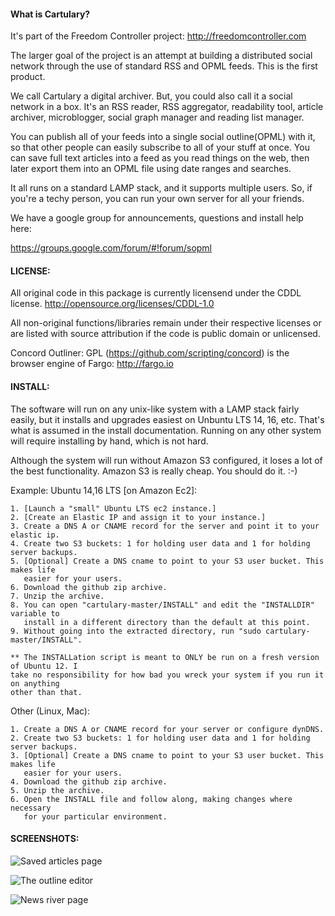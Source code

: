 #### What is Cartulary?
  It's part of the Freedom Controller project:  http://freedomcontroller.com

  The larger goal of the project is an attempt at building a distributed social network
  through the use of standard RSS and OPML feeds.  This is the first product.

  We call Cartulary a digital archiver.  But, you could also call it a social network 
  in a box.  It's an RSS reader, RSS aggregator, readability tool, article archiver, 
  microblogger, social graph manager and reading list manager.

  You can publish all of your feeds into a single social outline(OPML) with it, so that
  other people can easily subscribe to all of your stuff at once.  You can save full
  text articles into a feed as you read things on the web, then later export them into
  an OPML file using date ranges and searches.

  It all runs on a standard LAMP stack, and it supports multiple users.  So, if you're
  a techy person, you can run your own server for all your friends.

  We have a google group for announcements, questions and install help here:

  https://groups.google.com/forum/#!forum/sopml


#### LICENSE:
  All original code in this package is currently licensend under the CDDL license.
               http://opensource.org/licenses/CDDL-1.0
  
  All non-original functions/libraries remain under their respective licenses or
  are listed with source attribution if the code is public domain or unlicensed.

  Concord Outliner: GPL  (https://github.com/scripting/concord)
  is the browser engine of Fargo: http://fargo.io


#### INSTALL:
  The software will run on any unix-like system with a LAMP stack fairly easily, but it 
  installs and upgrades easiest on Unbuntu LTS 14, 16, etc.  That's what is assumed in the install
  documentation.  Running on any other system will require installing by hand, which is
  not hard.

  Although the system will run without Amazon S3 configured, it loses a lot of the best
  functionality.  Amazon S3 is really cheap.  You should do it. :-)

  Example: Ubuntu 14,16 LTS [on Amazon Ec2]:

    1. [Launch a "small" Ubuntu LTS ec2 instance.]
    2. [Create an Elastic IP and assign it to your instance.]
    3. Create a DNS A or CNAME record for the server and point it to your elastic ip.
    4. Create two S3 buckets: 1 for holding user data and 1 for holding server backups.
    5. [Optional] Create a DNS cname to point to your S3 user bucket. This makes life
       easier for your users.
    6. Download the github zip archive.
    7. Unzip the archive.
	8. You can open "cartulary-master/INSTALL" and edit the "INSTALLDIR" variable to
       install in a different directory than the default at this point.
    9. Without going into the extracted directory, run "sudo cartulary-master/INSTALL".

    ** The INSTALLation script is meant to ONLY be run on a fresh version of Ubuntu 12. I
    take no responsibility for how bad you wreck your system if you run it on anything 
    other than that.

  Other (Linux, Mac):

    1. Create a DNS A or CNAME record for your server or configure dynDNS.
    2. Create two S3 buckets: 1 for holding user data and 1 for holding server backups.
    3. [Optional] Create a DNS cname to point to your S3 user bucket. This makes life
       easier for your users.
    4. Download the github zip archive.
    5. Unzip the archive.
    6. Open the INSTALL file and follow along, making changes where necessary
       for your particular environment.
   
  
#### SCREENSHOTS:
  ![Saved articles page](https://github.com/daveajones/cartulary/raw/master/release_assets/articles.jpg "Saved articles page")
  
  ![The outline editor](https://github.com/daveajones/cartulary/raw/master/release_assets/editor.png "The outline editor")
  
  ![News river page](https://github.com/daveajones/cartulary/raw/master/release_assets/river.jpg "News river page")